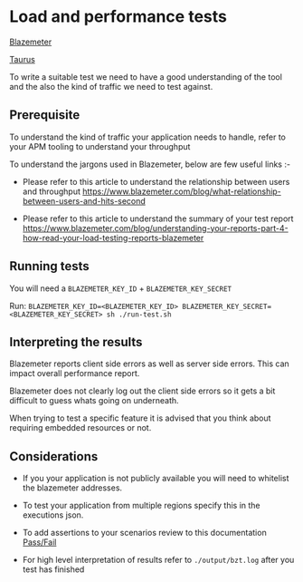 # Load and performance tests

[Blazemeter](https://www.blazemeter.com)

[Taurus](https://gettaurus.org) 


To write a suitable test we need to have a good understanding of the tool and the also the kind of traffic we need to test against.

## Prerequisite

To understand the kind of traffic your application needs to handle, refer to your APM tooling to understand your throughput

To understand the jargons used in Blazemeter, below are few useful links :-

- Please refer to this article to understand the relationship between users and throughput https://www.blazemeter.com/blog/what-relationship-between-users-and-hits-second

- Please refer to this article to understand the summary of your test report https://www.blazemeter.com/blog/understanding-your-reports-part-4-how-read-your-load-testing-reports-blazemeter



## Running tests

You will need a `BLAZEMETER_KEY_ID` + `BLAZEMETER_KEY_SECRET`

Run:
```BLAZEMETER_KEY_ID=<BLAZEMETER_KEY_ID> BLAZEMETER_KEY_SECRET=<BLAZEMETER_KEY_SECRET> sh ./run-test.sh```

## Interpreting the results

Blazemeter reports client side errors as well as server side errors. This can impact overall performance report. 

Blazemeter does not clearly log out the client side errors so it gets a bit difficult to guess whats going on underneath. 

When trying to test a specific feature it is advised that you think about requiring embedded resources or not.


## Considerations 

- If you your application is not publicly available you will need to whitelist the blazemeter addresses. 

- To test your application from multiple regions specify this in the executions json.

- To add assertions to your scenarios review to this documentation [Pass/Fail](https://gettaurus.org/docs/PassFail/)

- For high level interpretation of results refer to `./output/bzt.log` after you test has finished
